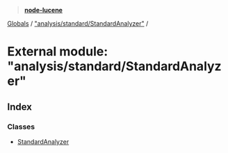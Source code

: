 > **[node-lucene](../README.md)**

[Globals](../README.md) / ["analysis/standard/StandardAnalyzer"](_analysis_standard_standardanalyzer_.md) /

# External module: "analysis/standard/StandardAnalyzer"

## Index

### Classes

* [StandardAnalyzer](../classes/_analysis_standard_standardanalyzer_.standardanalyzer.md)